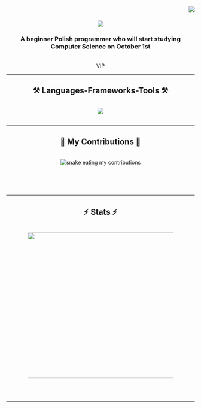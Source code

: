 <img align="right" src="https://api.visitorbadge.io/api/visitors?path=k1nine&countColor=%2355d4ab&labelStyle=lower" />

<h1 align="center">
    <img src="https://readme-typing-svg.herokuapp.com?font=Fira+Code&pause=1000&color=62CBA9&center=true&vCenter=true&width=435&lines=Welcome;I'm+k1nine" />
</h1>

<h3 align="center">A beginner Polish programmer who will start studying Computer Science on October 1st</h3>

<br/>


 
<div align="center"> 
    VIP
</div>

 <hr/>
 
<h2 align="center">⚒️ Languages-Frameworks-Tools ⚒️</h2>
<br/>
<div align="center">
    <img src="https://skillicons.dev/icons?i=react,tailwind,nextjs,redux,html,css,vscode,github,figma,git" />
</div>

<br/>
<hr/>

<div align="center">
  <h2>🐍 My Contributions 🐍</h2>
  <br>
  <img alt="snake eating my contributions" src="https://raw.githubusercontent.com/k1nine/k1nine/output/github-contribution-grid-snake.svg" />
  
  <br/><br/><br/>
</div>

<hr/>

<h2 align="center">⚡ Stats ⚡</h2>
<br>
<div align=center>
  <img width=390 src="https://github-readme-streak-stats-salesp07.vercel.app?user=k1nine&theme=whatsapp-dark&hide_border=true&date_format=j%20M%5B%20Y%5D&border_radius=20"/>


</div>

<br/><br/>

<hr/>

<br/>


<br/>
